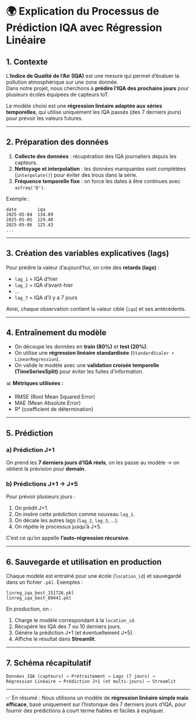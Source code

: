 # 🌍 Explication du Processus de Prédiction IQA avec Régression Linéaire

## 1. Contexte
L’**Indice de Qualité de l’Air (IQA)** est une mesure qui permet d’évaluer la pollution atmosphérique sur une zone donnée.  
Dans notre projet, nous cherchons à **prédire l’IQA des prochains jours** pour plusieurs écoles équipées de capteurs IoT.  

Le modèle choisi est une **régression linéaire adaptée aux séries temporelles**, qui utilise uniquement les IQA passés (des 7 derniers jours) pour prévoir les valeurs futures.

---

## 2. Préparation des données
1. **Collecte des données** : récupération des IQA journaliers depuis les capteurs.
2. **Nettoyage et interpolation** : les données manquantes sont complétées (`interpolate()`) pour éviter des trous dans la série.
3. **Fréquence temporelle fixe** : on force les dates à être continues avec `asfreq('D')`.

Exemple :
```text
date        iqa
2025-05-04  134.09
2025-05-05  129.40
2025-05-06  125.43
...
```
---

## 3. Création des variables explicatives (lags)

Pour prédire la valeur d’aujourd’hui, on crée des **retards (lags)** :

* `lag_1` = IQA d’hier
* `lag_2` = IQA d’avant-hier
* ...
* `lag_7` = IQA d’il y a 7 jours

Ainsi, chaque observation contient la valeur cible (`iqa`) et ses antécédents.

---

## 4. Entraînement du modèle

* On découpe les données en **train (80%)** et **test (20%)**.
* On utilise une **régression linéaire standardisée** (`StandardScaler + LinearRegression`).
* On valide le modèle avec une **validation croisée temporelle (TimeSeriesSplit)** pour éviter les fuites d’information.

📊 **Métriques utilisées :**

* RMSE (Root Mean Squared Error)
* MAE (Mean Absolute Error)
* R² (coefficient de détermination)

---

## 5. Prédiction

### a) Prédiction J+1

On prend les **7 derniers jours d’IQA réels**, on les passe au modèle → on obtient la prévision pour **demain**.

### b) Prédictions J+1 → J+5

Pour prévoir plusieurs jours :

1. On prédit J+1.
2. On insère cette prédiction comme nouveau `lag_1`.
3. On décale les autres lags (`lag_2`, `lag_3`, …).
4. On répète le processus jusqu’à J+5.

C’est ce qu’on appelle **l’auto-régression récursive**.

---

## 6. Sauvegarde et utilisation en production

Chaque modèle est entraîné pour une école (`location_id`) et sauvegardé dans un fichier `.pkl`.
Exemples :

```
linreg_iqa_best_151726.pkl
linreg_iqa_best_89441.pkl
```

En production, on :

1. Charge le modèle correspondant à la `location_id`.
2. Récupère les IQA des 7 ou 10 derniers jours.
3. Génère la prédiction J+1 (et éventuellement J+5).
4. Affiche le résultat dans **Streamlit**.

---

## 7. Schéma récapitulatif

```
Données IQA (capteurs) → Prétraitement → Lags (7 jours) → 
Régression Linéaire → Prédiction J+1 (et multi-jours) → Streamlit
```

---

✅ En résumé :
Nous utilisons un modèle de **régression linéaire simple mais efficace**, basé uniquement sur l’historique des 7 derniers jours d’IQA, pour fournir des prédictions à court terme fiables et faciles à expliquer.

